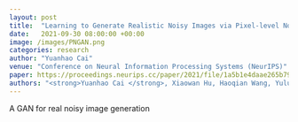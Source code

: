 ```yaml
---
layout: post
title:  "Learning to Generate Realistic Noisy Images via Pixel-level Noise-aware Adversarial Training"
date:   2021-09-30 08:00:00 +00:00
image: /images/PNGAN.png
categories: research
author: "Yuanhao Cai"
venue: "Conference on Neural Information Processing Systems (NeurIPS)"
paper: https://proceedings.neurips.cc/paper/2021/file/1a5b1e4daae265b790965a275b53ae50-Paper.pdf
authors: "<strong>Yuanhao Cai </strong>, Xiaowan Hu, Haoqian Wang, Yulun Zhang, Hanspeter Pfister, and Donglai Wei"
---
```

A GAN for real noisy image generation